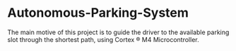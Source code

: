# Autonomous-Parking-System
The main motive of this project is to guide the driver to the available parking slot through the shortest path, using Cortex ® M4 Microcontroller.
